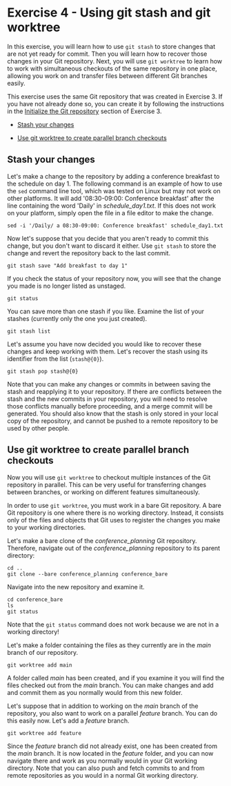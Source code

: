# Exercise 4 - Using git stash and git worktree

In this exercise, you will learn how to use `git stash` to store changes that are not yet ready for commit. Then you will learn how to recover those changes in your Git repository. Next, you will use `git worktree` to learn how to work with simultaneous checkouts of the same repository in one place, allowing you work on and transfer files between different Git branches easily.

This exercise uses the same Git repository that was created in Exercise 3. If you have not already done so, you can create it by following the instructions in the [Initialize the Git repository](./Exercise_3.md#initialize) section of Exercise 3.

* [Stash your changes](#stash)

* [Use git worktree to create parallel branch checkouts](#worktree)

## Stash your changes <a name="stash"></a>

Let's make a change to the repository by adding a conference breakfast to the schedule on day 1. The following command is an example of how to use the `sed` command line tool, which was tested on Linux but may not work on other platforms. It will add '08:30-09:00: Conference breakfast' after the line containing the word 'Daily' in *schedule_day1.txt*. If this does not work on your platform, simply open the file in a file editor to make the change.

```plaintext
sed -i '/Daily/ a 08:30-09:00: Conference breakfast' schedule_day1.txt
```

Now let's suppose that you decide that you aren't ready to commit this change, but you don't want to discard it either. Use `git stash` to store the change and revert the repository back to the last commit.

```plaintext
git stash save "Add breakfast to day 1"
```

If you check the status of your repository now, you will see that the change you made is no longer listed as unstaged.

```plaintext
git status
```

You can save more than one stash if you like. Examine the list of your stashes (currently only the one you just created).

```plaintext
git stash list
```

Let's assume you have now decided you would like to recover these changes and keep working with them. Let's recover the stash using its identifier from the list (`stash@{0}`).

```plaintext
git stash pop stash@{0}
```

Note that you can make any changes or commits in between saving the stash and reapplying it to your repository. If there are conflicts between the stash and the new commits in your repository, you will need to resolve those conflicts manually before proceeding, and a merge commit will be generated. You should also know that the stash is only stored in your local copy of the repository, and cannot be pushed to a remote repository to be used by other people.

## Use git worktree to create parallel branch checkouts <a name="worktree"></a>

Now you will use `git worktree` to checkout multiple instances of the Git repository in parallel. This can be very useful for transferring changes between branches, or working on different features simultaneously.

In order to use `git worktree`, you must work in a bare Git repository. A bare Git repository is one where there is no working directory. Instead, it consists only of the files and objects that Git uses to register the changes you make to your working directories.

Let's make a bare clone of the *conference_planning* Git repository. Therefore, navigate out of the *conference_planning* repository to its parent directory:

```plaintext
cd ..
git clone --bare conference_planning conference_bare
```

Navigate into the new repository and examine it.

```plaintext
cd conference_bare
ls
git status
```

Note that the `git status` command does not work because we are not in a working directory!

Let's make a folder containing the files as they currently are in the *main* branch of our repository.

```plaintext
git worktree add main
```

A folder called *main* has been created, and if you examine it you will find the files checked out from the *main* branch. You can make changes and add and commit them as you normally would from this new folder.

Let's suppose that in addition to working on the *main* branch of the repository, you also want to work on a parallel *feature* branch. You can do this easily now. Let's add a *feature* branch.

```plaintext
git worktree add feature
```

Since the *feature* branch did not already exist, one has been created from the *main* branch. It is now located in the *feature* folder, and you can now navigate there and work as you normally would in your Git working directory. Note that you can also push and fetch commits to and from remote repositories as you would in a normal Git working directory.
